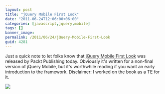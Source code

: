 ```yaml
---
layout: post
title: "jQuery Mobile First Look"
date: "2011-06-24T12:06:00+06:00"
categories: [javascript,jquery,mobile]
tags: []
banner_image: 
permalink: /2011/06/24/jQuery-Mobile-First-Look
guid: 4281
---
```


Just a quick note to let folks know that <a href="http://www.packtpub.com/jquery-mobile-first-look/book">jQuery Mobile First Look</a> was released by Packt Publishing today. Obviously it's written for a non-final version of jQuery Mobile, but it's worthwhile reading if you want an early introduction to the framework. Disclaimer: I worked on the book as a TE for it.

<a href="http://www.packtpub.com/jquery-mobile-first-look/book"><img src="https://static.raymondcamden.com/images/5900_jQuery mobile.jpg" border="0" /></a>